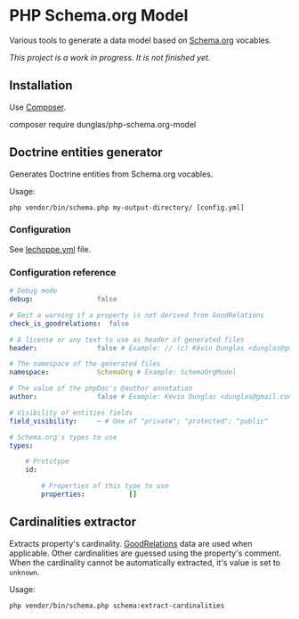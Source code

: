 # PHP Schema.org Model

Various tools to generate a data model based on [Schema.org](http://schema.org) vocables.

*This project is a work in progress. It is not finished yet.*

## Installation

Use [Composer](http://getcomposer.org).

   composer require dunglas/php-schema.org-model

## Doctrine entities generator

Generates Doctrine entities from Schema.org vocables.

Usage:

    php vendor/bin/schema.php my-output-directory/ [config.yml]

### Configuration

See [lechoppe.yml](examples/config/lechoppe.yml) file.

### Configuration reference

```yaml
# Debug mode
debug:                false

# Emit a warning if a property is not derived from GoodRelations
check_is_goodrelations:  false

# A license or any text to use as header of generated files
header:               false # Example: // (c) Kévin Dunglas <dunglas@gmail.com>

# The namespace of the generated files
namespace:            SchemaOrg # Example: SchemaOrgModel

# The value of the phpDoc's @author annotation
author:               false # Example: Kévin Dunglas <dunglas@gmail.com>

# Visibility of entities fields
field_visibility:     ~ # One of "private"; "protected"; "public"

# Schema.org's types to use
types:

    # Prototype
    id:

        # Properties of this type to use
        properties:           []
```

## Cardinalities extractor

Extracts property's cardinality.
[GoodRelations](http://www.heppnetz.de/projects/goodrelations/) data are used when applicable. Other cardinalities are guessed using the property's comment.
When the cardinality cannot be automatically extracted, it's value is set to `unknown`.

Usage:

    php vendor/bin/schema.php schema:extract-cardinalities


